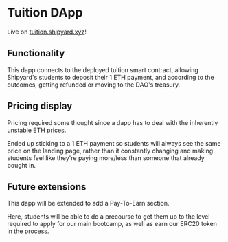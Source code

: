 # Tuition DApp

Live on [tuition.shipyard.xyz](https://tuition.shipyard.xyz)!

## Functionality

This dapp connects to the deployed tuition smart contract, allowing Shipyard's students to deposit their 1 ETH payment, and according to the outcomes, getting refunded or moving to the DAO's treasury.

## Pricing display

Pricing required some thought since a dapp has to deal with the inherently unstable ETH prices. 

Ended up sticking to a 1 ETH payment so students will always see the same price on the landing page, rather than it constantly changing and making students feel like they're paying more/less than someone that already bought in.

## Future extensions

This dapp will be extended to add a Pay-To-Earn section. 

Here, students will be able to do a precourse to get them up to the level required to apply for our main bootcamp, as well as earn our ERC20 token in the process.
